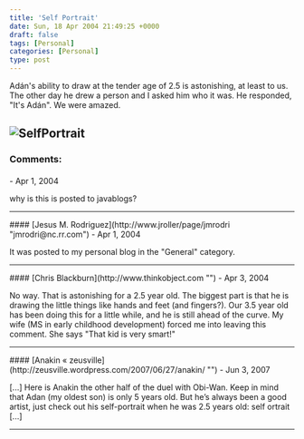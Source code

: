 ```yaml
---
title: 'Self Portrait'
date: Sun, 18 Apr 2004 21:49:25 +0000
draft: false
tags: [Personal]
categories: [Personal]
type: post
---
```


Adán's ability to draw at the tender age of 2.5 is astonishing, at least to us. The other day he drew a person and I asked him who it was. He responded, "It's Adán". We were amazed.

![SelfPortrait](http://zeusville.files.wordpress.com/2004/04/selfportrait.png "SelfPortrait")
---
### Comments:
#### 
[]( "") - <time datetime="2004-04-19 01:36:42">Apr 1, 2004</time>

why is this is posted to javablogs?
<hr />
#### 
[Jesus M. Rodriguez](http://www.jroller/page/jmrodri "jmrodri@nc.rr.com") - <time datetime="2004-04-19 21:32:54">Apr 1, 2004</time>

It was posted to my personal blog in the "General" category.
<hr />
#### 
[Chris Blackburn](http://www.thinkobject.com "") - <time datetime="2004-04-21 23:36:41">Apr 3, 2004</time>

No way. That is astonishing for a 2.5 year old. The biggest part is that he is drawing the little things like hands and feet (and fingers?). Our 3.5 year old has been doing this for a little while, and he is still ahead of the curve. My wife (MS in early childhood development) forced me into leaving this comment. She says "That kid is very smart!"
<hr />
#### 
[Anakin &laquo; zeusville](http://zeusville.wordpress.com/2007/06/27/anakin/ "") - <time datetime="2007-06-27 21:59:33">Jun 3, 2007</time>

\[...\] Here is Anakin the other half of the duel with Obi-Wan. Keep in mind that Adan (my oldest son) is only 5 years old. But he’s always been a good artist, just check out his self-portrait when he was 2.5 years old: self ortrait \[...\]
<hr />
